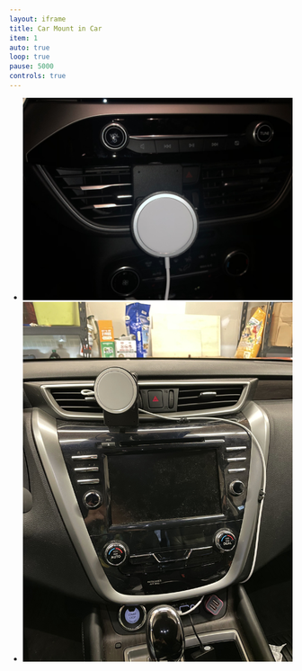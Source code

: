 ```yaml
---
layout: iframe
title: Car Mount in Car
item: 1
auto: true
loop: true
pause: 5000
controls: true
---
```


* ![2020 Ford Escape](/assets/images/posts/2021/magsafecarmount/fordescape2020charger.jpg)
* ![2018 Nissan Murano](/assets/images/posts/2021/magsafecarmount/nissanmurano2018charger.jpg)